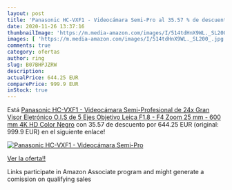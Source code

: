 ```yaml
---
layout: post
title: 'Panasonic HC-VXF1 - Videocámara Semi-Pro al 35.57 % de descuento'
date: 2020-11-26 13:37:16
thumbnailImage: 'https://m.media-amazon.com/images/I/514tdHnX9WL._SL200_.jpg'
images: [ 'https://m.media-amazon.com/images/I/514tdHnX9WL._SL200_.jpg' ]
comments: true
category: ofertas
author: ring
slug: B07BHPJZRW
description:
actualPrice: 644.25 EUR
comparePrice: 999.9 EUR
inStock: true
---
```


Está [Panasonic HC-VXF1 - Videocámara Semi-Profesional de 24x  Gran Visor Eletrónico  O.I.S de 5 Ejes  Objetivo Leica F1.8 - F4  Zoom 25 mm - 600 mm  4K  HD  Color Negro](https://www.amazon.es/dp/B07BHPJZRW/?tag=tolees-21) con 35.57 de descuento por 644.25 EUR (original: 999.9 EUR) en el siguiente enlace!

[![Panasonic HC-VXF1 - Videocámara Semi-Pro](https://m.media-amazon.com/images/I/514tdHnX9WL._SL200_.jpg)](https://www.amazon.es/dp/B07BHPJZRW/?tag=tolees-21)

[Ver la oferta!!](https://www.amazon.es/dp/B07BHPJZRW/?tag=tolees-21)

Links participate in Amazon Associate program and might generate a comission on qualifying sales


